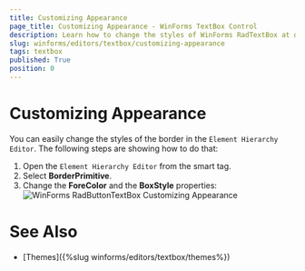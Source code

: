 ```yaml
---
title: Customizing Appearance
page_title: Customizing Appearance - WinForms TextBox Control
description: Learn how to change the styles of WinForms RadTextBox at design time.
slug: winforms/editors/textbox/customizing-appearance
tags: textbox
published: True
position: 0
---
```


# Customizing Appearance

You can easily change the styles of the border in the `Element Hierarchy Editor`. The following steps are showing how to do that:

1. Open the `Element Hierarchy Editor` from the smart tag.
2. Select __BorderPrimitive__. 
3. Change the __ForeColor__ and the __BoxStyle__ properties:
    ![WinForms RadButtonTextBox Customizing Appearance](images/radtextbox-customizing-appearance001.png)


# See Also

* [Themes]({%slug winforms/editors/textbox/themes%})
